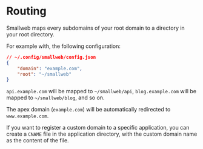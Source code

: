 # Routing

Smallweb maps every subdomains of your root domain to a directory in your root directory.

For example with, the following configuration:

```json
// ~/.config/smallweb/config.json
{
    "domain": "example.com",
    "root": "~/smallweb"
}
```

`api.example.com` will be mapped to `~/smallweb/api`, `blog.example.com` will be mapped to `~/smallweb/blog`, and so on.

The apex domain (`example.com`) will be automatically redirected to `www.example.com`.

If you want to register a custom domain to a specific application, you can create a `CNAME` file in the application directory, with the custom domain name as the content of the file.
